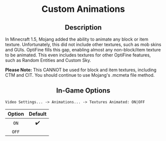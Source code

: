 
<div align="center">
    <h1>Custom Animations</h1>
</div>

<div align="center">
    <h2>Description</h2>
</div>

In Minecraft 1.5, Mojang added the ability to animate any block or item texture. 
Unfortunately, this did not include other textures, such as mob skins and GUIs. OptiFine fills this gap, enabling almost any non-block/item texture to be animated. This even includes textures for other OptiFine features, 
such as Random Entities and Custom Sky.

**Please Note:** This CANNOT be used for block and item textures, including CTM and CIT. You should continue to use Mojang's .mcmeta file method.

<div align="center">
    <h2>In-Game Options</h2>
</div>

```
Video Settings... -> Animations... -> Textures Animated: ON|OFF
```


| Option | Default |
| :---: | :---: |
| `ON` | ✔️ |
| `OFF` |  |
